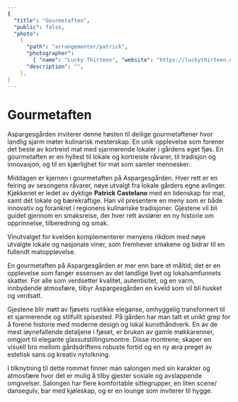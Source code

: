 ```yaml
---
{
  "title": "Gourmetaften",
  "public": false,
  "photo":
    {
      "path": "arrangementer/patrick",
      "photographer":
        { "name": "Lucky Thirteen", "website": "https://luckythirteen.no/" },
      "description": "",
    },
}
---
```


# Gourmetaften

Aspargesgården inviterer denne høsten til deilige gourmetaftener hvor landlig sjarm møter kulinarisk mesterskap. En unik opplevelse som forener det beste av kortreist mat med sjarmerende lokaler i gårdens eget fjøs. En gourmetaften er en hyllest til lokale og kortreiste råvarer, til tradisjon og innovasjon, og til en kjærlighet for mat som samler mennesker.

Middagen er kjernen i gourmetaften på Aspargesgården. Hver rett er en feiring av sesongens råvarer, nøye utvalgt fra lokale gårders egne avlinger. Kjøkkenet er ledet av dyktige **Patrick Castelano** med en lidenskap for mat, samt det lokale og bærekraftige. Han vil presentere en meny som er både innovativ og forankret i regionens kulinariske tradisjoner. Gjestene vil bli guidet gjennom en smaksreise, der hver rett avslører en ny historie om opprinnelse, tilberedning og smak.

Vinutvalget for kvelden komplementerer menyens rikdom med nøye utvalgte lokale og nasjonale viner, som fremhever smakene og bidrar til en fullendt matopplevelse.

En gourmetaften på Aspargesgården er mer enn bare et måltid; det er en opplevelse som fanger essensen av det landlige livet og lokalsamfunnets skatter. For alle som verdsetter kvalitet, autentisitet, og en varm, innbydende atmosfære, tilbyr Aspargesgården en kveld som vil bli husket og verdsatt.

Gjestene blir møtt av fjøsets rustikke eleganse, omhyggelig transformert til et sjarmerende og stilfullt spisested. På gården har man tatt et unikt grep for å forene historie med moderne design og lokal kunsthåndverk. En av de mest iøynefallende detaljene i fjøset, er bruken av gamle møkkarenner, omgjort til elegante glassutstillingsmontre. Disse montrene, skaper en visuell bro mellom gårdsdriftens robuste fortid og en ny æra preget av estetisk sans og kreativ nytolkning.

I tilknytning til dette rommet finner man salongen med sin karakter og atmosfære hvor det er mulig å tilby gjester sosiale og avslappende omgivelser. Salongen har flere komfortable sittegrupper, en liten scene/ dansegulv, bar med kjøleskap, og er en lounge som inviterer til hygge.
